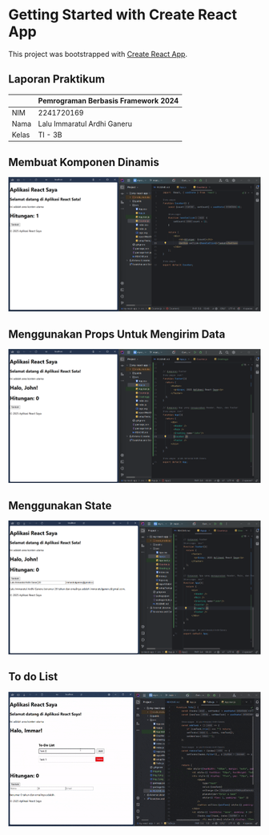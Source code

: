 # Getting Started with Create React App

This project was bootstrapped with [Create React App](https://github.com/facebook/create-react-app).

## Laporan Praktikum

|  | Pemrograman Berbasis Framework 2024 |
|--|--|
| NIM |  2241720169|
| Nama |  Lalu Immaratul Ardhi Ganeru |
| Kelas | TI - 3B |

## Membuat Komponen Dinamis
![Counter](Bukti/img.png)

## Menggunakan Props Untuk Mengirim Data
![Greeting](Bukti/img_1.png)

## Menggunakan State
![Example](Bukti/img_2.png)

## To do List
![ToDo](Bukti/ToDoList.gif)